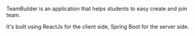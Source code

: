 TeamBuilder is an application that helps students to easy create and join team.


It's built using ReactJs for the client side, Spring Boot for the server side.
